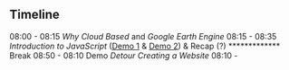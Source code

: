 

## Timeline

08:00 - 08:15 *Why Cloud Based* and *Google Earth Engine*
08:15 - 08:35 *Introduction to JavaScript* ([Demo 1](01-browser-console.md) & [Demo 2](02-basic-html-script.md)) & Recap (?)
************* Break
08:50 - 08:10 Demo *Detour Creating a Website*
08:10 - 